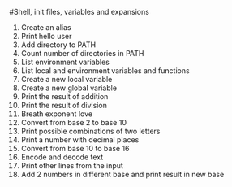#Shell, init files, variables and expansions
1. Create an alias
2. Print hello user
3. Add directory to PATH
4. Count number of directories in PATH
5. List environment variables
6. List local and environment variables and functions
7. Create a new local variable
8. Create a new global variable
9. Print the result of addition
10. Print the result of division
11. Breath exponent love
12. Convert from base 2 to base 10
13. Print possible combinations of two letters
14. Print a number with decimal places
15. Convert from base 10 to base 16
16. Encode and decode text
17. Print other lines from the input
18. Add 2 numbers in different base and print result in new base
